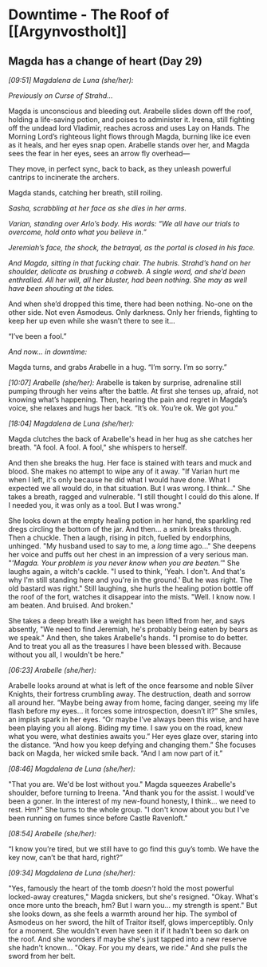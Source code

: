 # Downtime - The Roof of [[Argynvostholt]]

## Magda has a change of heart (Day 29)

*[09:51] Magdalena de Luna (she/her):*

*Previously on Curse of Strahd…*

Magda is unconscious and bleeding out. Arabelle slides down off the roof, holding a life-saving potion, and poises to administer it. Ireena, still fighting off the undead lord Vladimir, reaches across and uses Lay on Hands. The Morning Lord’s righteous light flows through Magda, burning like ice even as it heals, and her eyes snap open. Arabelle stands over her, and Magda sees the fear in her eyes, sees an arrow fly overhead—

They move, in perfect sync, back to back, as they unleash powerful cantrips to incinerate the archers.

Magda stands, catching her breath, still roiling.

*Sasha, scrabbling at her face as she dies in her arms.*

*Varian, standing over Arlo’s body. His words: “We all have our trials to overcome, hold onto what you believe in.”*

*Jeremiah’s face, the shock, the betrayal, as the portal is closed in his face.*

*And Magda, sitting in that fucking chair. The hubris. Strahd’s hand on her shoulder, delicate as brushing a cobweb. A single word, and she’d been enthralled. All her will, all her bluster, had been nothing. She may as well have been shouting at the tides.*

And when she’d dropped this time, there had been nothing. No-one on the other side. Not even Asmodeus. Only darkness. Only her friends, fighting to keep her up even while she wasn’t there to see it…

“I’ve been a fool.”

*And now… in downtime:*

Magda turns, and grabs Arabelle in a hug. “I’m sorry. I’m so sorry.”



*[10:07] Arabelle (she/her):*
Arabelle is taken by surprise, adrenaline still pumping through her veins after the battle. At first she tenses up, afraid, not knowing what’s happening. Then, hearing the pain and regret in Magda’s voice, she relaxes and hugs her back. “It’s ok. You’re ok. We got you.”

*[18:04] Magdalena de Luna (she/her):*

Magda clutches the back of Arabelle's head in her hug as she catches her breath. "A fool. A fool. A fool," she whispers to herself.

And then she breaks the hug. Her face is stained with tears and muck and blood. She makes no attempt to wipe any of it away. "If Varian hurt me when I left, it's only because he did what I would have done. What I expected we all would do, in that situation. But I was wrong. I think..." She takes a breath, ragged and vulnerable. "I still thought I could do this alone. If I needed you, it was only as a tool. But I was wrong."

She looks down at the empty healing potion in her hand, the sparkling red dregs circling the bottom of the jar. And then... a smirk breaks through. Then a chuckle. Then a laugh, rising in pitch, fuelled by endorphins, unhinged. "My husband used to say to me, a *long* time ago..." She deepens her voice and puffs out her chest in an impression of a very serious man. "*'Magda. Your problem is you never know when you are beaten.'*" She laughs again, a witch's cackle. "I used to think, 'Yeah. I don't. And that's why I'm still standing here and you're in the ground.' But he was right. The old bastard was right." Still laughing, she hurls the healing potion bottle off the roof of the fort, watches it disappear into the mists. "Well. I know now. I am beaten. And bruised. And broken." 

She takes a deep breath like a weight has been lifted from her, and says absently, "We need to find Jeremiah, he's probably being eaten by bears as we speak." And then, she takes Arabelle's hands. "I promise to do better. And to treat you all as the treasures I have been blessed with. Because without you all, I wouldn't be here."

*[06:23] Arabelle (she/her):*

Arabelle looks around at what is left of the once fearsome and noble Silver Knights, their fortress crumbling away. The destruction, death and sorrow all around her. “Maybe being away from home, facing danger, seeing my life flash before my eyes… it forces some introspection, doesn’t it?” She smiles, an impish spark in her eyes. “Or maybe I’ve always been this wise, and have been playing you all along. Biding my time. I saw you on the road, knew what you were, what destinies awaits you.” Her eyes glaze over, staring into the distance. “And how you keep defying and changing them.” She focuses back on Magda, her wicked smile back. “And I am now part of it.”

*[08:46] Magdalena de Luna (she/her):*

"That you are. We'd be lost without you." Magda squeezes Arabelle's shoulder, before turning to Ireena. "And thank you for the assist. I would've been a goner. In the interest of my new-found honesty, I think... we need to rest. Hm?" She turns to the whole group. "I don't know about you but I've been running on fumes since before Castle Ravenloft."

*[08:54] Arabelle (she/her):*

“I know you’re tired, but we still have to go find this guy’s tomb. We have the key now, can’t be that hard, right?”

*[09:34] Magdalena de Luna (she/her):*

"Yes, famously the heart of the tomb _doesn't_ hold the most powerful locked-away creatures," Magda snickers, but she's resigned. "Okay. What's once more unto the breach, hm? But I warn you... my strength is spent." But she looks down, as she feels a warmth around her hip. The symbol of Asmodeus on her sword, the hilt of Traitor itself, glows imperceptibly. Only for a moment. She wouldn't even have seen it if it hadn't been so dark on the roof. And she wonders if maybe she's just tapped into a new reserve she hadn't known... "Okay. For you my dears, we ride." And she pulls the sword from her belt.